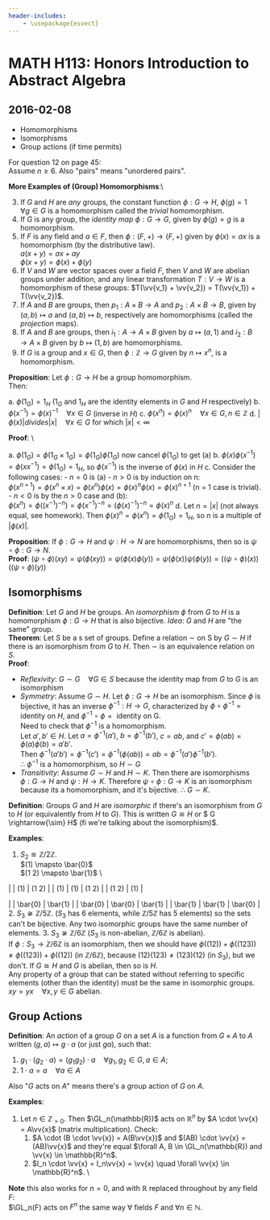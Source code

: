 ```yaml
---
header-includes:
    - \usepackage{esvect}
---
```


# MATH H113: Honors Introduction to Abstract Algebra
## 2016-02-08

- Homomorphisms
- Isomorphisms
- Group actions (if time permits)

For question 12 on page 45: \
Assume $n \ge 6$. Also "pairs" means "unordered pairs".

**More Examples of (Group) Homomorphisms**:\

3. If $G$ and $H$ are *any* groups, the constant function $\phi : G \to H$, $\phi(g) = 1 \quad \forall g \in G$ is a homomorphism called the *trivial* homomorphism.
4. If $G$ is any group, the *identity map* $\phi : G \to G$, given by $\phi(g) = g$ is a homomorphism.
5. If $F$ is any field and $a \in F$, then $\phi : (F, +) \to (F, +)$ given by $\phi(x) = ax$ is a homomorphism (by the distributive law). \
$a(x + y) = ax + ay$ \
$\phi(x + y) = \phi(x) + \phi(y)$
6. If $V$ and $W$ are vector spaces over a field $F$, then $V$ and $W$ are abelian groups under addition, and any linear transformation $T : V \to W$ is a homomorphism of these groups: $T(\vv{v_1} + \vv{v_2}) = T(\vv{v_1}) + T(\vv{v_2})$.
7. If $A$ and $B$ are groups, then $p_1 : A \times B \to A$ and $p_2 : A \times B \to B$, given by $(a, b) \mapsto a$ and $(a, b) \mapsto b$, respectively are homomorphisms (called the *projection* maps).
8. If $A$ and $B$ are groups, then $i_1: A \to A \times B$ given by $a \mapsto (a, 1)$ and $i_2 : B \to A \times B$ given by $b \mapsto (1, b)$ are homomorphisms.
9. If $G$ is a group and $x \in G$, then $\phi : \mathbb{Z} \to G$ given by $n \mapsto x^n$, is a homomorphism.

**Proposition**: Let $\phi : G \to H$ be a group homomorphism. \
Then:

a. $\phi(1_G) = 1_H$ ($1_G$ and $1_H$ are the identity elements in $G$ and $H$ respectively)
b. $\phi(x^{-1}) = \phi(x)^{-1} \quad \forall x \in G$ (inverse in $H$)
c. $\phi(x^n) = \phi(x)^n \quad \forall x \in G, n \in \mathbb{Z}$
d. $|\phi(x)| divides |x| \quad \forall x \in G$ for which $|x| < \infty$

**Proof**: \

a. $\phi(1_G) = \phi(1_G \times 1_G) = \phi(1_G)\phi(1_G)$ now cancel $\phi(1_G)$ to get (a)
b. $\phi(x)\phi(x^{-1}) = \phi(xx^{-1}) = \phi(1_G) = 1_H$, so $\phi(x^{-1})$ is the inverse of $\phi(x)$ in $H$
c. Consider the following cases:
    - $n = 0$ is (a)
    - $n > 0$ is by induction on n: \
      $\phi(x^{n + 1}) = \phi(x^n \times x) = \phi(x^n)\phi(x) = \phi(x)^n\phi(x) = \phi(x)^{n + 1}$ (n = 1 case is trivial).
    - $n < 0$ is by the $n > 0$ case and (b): \
      $\phi(x^n) = \phi((x^{-1})^{-n}) = \phi(x^{-1})^{-n} = (\phi(x)^{-1})^{-n} = \phi(x)^n$
d. Let $n = |x|$ (not always equal, see homework). Then $\phi(x)^n = \phi(x^n) = \phi(1_G) = 1_H$, so $n$ is a multiple of $|\phi(x)|$.

**Proposition**: If $\phi : G \to H$ and $\psi : H \to N$ are homomorphisms, then so is $\psi \circ \phi : G \to N$. \
**Proof**: $(\psi \circ \phi)(xy) = \psi(\phi(xy)) = \psi(\phi(x)\phi(y)) = \psi(\phi(x))\psi(\phi(y)) = ((\psi \circ \phi)(x))((\psi \circ \phi)(y))$

## Isomorphisms

**Definition**: Let $G$ and $H$ be groups. An *isomorphism* $\phi$ from $G$ to $H$ is a homomorphism $\phi : G \to H$ that is also bijective. *Idea*: $G$ and $H$ are "the same" group. \
**Theorem**: Let $S$ be a s set of groups. Define a relation $\sim$ on S by $G \sim H$ if there is an isomorphism from $G$ to $H$. Then $\sim$ is an equivalence relation on $S$. \
**Proof**:

- *Reflexivity*: $G \sim G \quad \forall G \in S$ because the identity map from $G$ to $G$ is an isomorphism
- *Symmetry*: Assume $G \sim H$. Let $\phi : G \to H$ be an isomorphism. Since $\phi$ is bijective, it has an inverse $\phi^{-1} : H \to G$, characterized by $\phi \circ \phi^{-1} = \text{ identity on $H$}$, and $\phi^{-1} \circ \phi = \text{ identity on G}$. \
Need to check that $\phi^{-1}$ is a homomorphism. \
Let $a', b' \in H$. Let $a = \phi^{-1}(a')$, $b = \phi^{-1}(b')$, $c = ab$, and $c' = \phi(ab) = \phi(a)\phi(b) = a'b'$. \
Then $\phi^{-1}(a'b') = \phi^{-1}(c') = \phi^{-1}(\phi(ab)) = ab = \phi^{-1}(a')\phi^{-1}(b')$. \
$\therefore$ $\phi^{-1}$ is a homomorphism, so $H \sim G$
- *Transitivity*: Assume $G \sim H$ and $H \sim K$. Then there are isomorphisms $\phi : G \to H$ and $\psi : H \to K$. Therefore $\psi \circ \phi : G \to K$ is an isomorphism because its a homomorphism, and it's bijective. $\therefore$ $G \sim K$.

**Definition**: Groups $G$ and $H$ are *isomorphic* if there's an isomorphism from $G$ to $H$ (or equivalently from $H$ to $G$). This is written $G \cong H$ or $ G \rightarrow{\sim} H$ (fi we're talking about the isomorphism)$.

**Examples**:

1. $S_2 \cong \mathbb{Z}/2\mathbb{Z}$. \
$(1) \mapsto \bar{0}$ \
$(1 2) \mapsto \bar{1}$ \

| | (1) | (1 2) |
| (1) | (1) | (1 2) |
| (1 2) | (1) |

| | \bar{0} | \bar{1} |
| \bar{0} | \bar{0} | \bar{1} |
| \bar{1} | \bar{1} | \bar{0} |
2. $S_3 \not\cong \mathbb{Z}/5\mathbb{Z}$. ($S_3$ has 6 elements, while $\mathbb{Z}/5\mathbb{Z}$ has 5 elements) so the sets can't be bijective. Any two isomorphic groups have the same number of elements.
3. $S_3 \not\cong \mathbb{Z}/6\mathbb{Z}$ ($S_3$ is non-abelian, $\mathbb{Z}/6\mathbb{Z}$ is abelian). \
If $\phi : S_3 \to \mathbb{Z}/6\mathbb{Z}$ is an isomorphism, then we should have $\phi((1 2)) + \phi((1 2 3)) \neq \phi((1 2 3)) + \phi((1 2))$ (in $\mathbb{Z}/6\mathbb{Z}$), because $(1 2)(1 2 3) \neq (1 2 3)(1 2)$ (in $S_3$), but we don't.
If $G \cong H$ and $G$ is abelian, then so is $H$. \
Any property of a group that can be stated without referring to specific elements (other than the identity) must be the same in isomorphic groups. \
$xy = yx \quad \forall x, y \in G$ abelian.

## Group Actions
**Definition**: An *action* of a group $G$ on a set $A$ is a function from $G \times A$ to $A$ written $(g, a) \mapsto g \cdot a$ (or just $ga$), such that:

1. $g_1 \cdot (g_2 \cdot a) = (g_1g_2) \cdot a \quad \forall g_1, g_2 \in G, a \in A$;
2. $1 \cdot a = a \quad \forall a \in A$

Also "$G$ acts on $A$" means there's a group action of $G$ on $A$.

**Examples**:

1. Let $n \in \mathbb{Z}_{> 0}$. Then $\GL_n(\mathbb{R})$ acts on $\mathbb{R}^n$ by $A \cdot \vv{x} = A\vv{x}$ (matrix multiplication). Check:
    1. $A \cdot (B \cdot \vv{x}) = A(B\vv{x})$ and $(AB) \cdot \vv{x} = (AB)\vv{x}$ and they're equal $\forall A, B \in \GL_n(\mathbb{R}) and \vv{x} \in \mathbb{R}^n$.
    2. $I_n \cdot \vv{x} = I_n\vv{x} = \vv{x} \quad \forall \vv{x} \in \mathbb{R}^n$. \

**Note** this also works for $n = 0$, and with $\mathbb{R}$ replaced throughout by any field $F$: \
$\GL_n(F) acts on $F^n$ the same way $\forall$ fields $F$ and $\forall n \in \mathbb{N}$.
